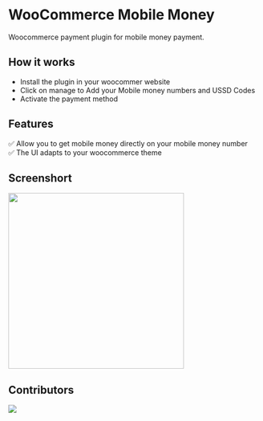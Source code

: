 # WooCommerce Mobile Money
Woocommerce payment plugin for mobile money payment.

## How it works
- Install the plugin in your woocommer website
- Click on manage to Add your Mobile money numbers and USSD Codes
- Activate the payment method

## Features

✅ Allow you to get mobile money directly on your mobile money number <br>
✅ The UI adapts to your woocommerce theme

## Screenshort
<img src="https://user-images.githubusercontent.com/6081388/205290433-76292a23-f07a-4a12-8411-e310467e55d3.png" width="350" />

## Contributors
<a href = "https://github.com/nehemiekoffi/woocommerce-mobile-money-plugin/contributors">
  <img src = "https://contrib.rocks/image?repo=nehemiekoffi/woocommerce-mobile-money-plugin"/>
</a>
